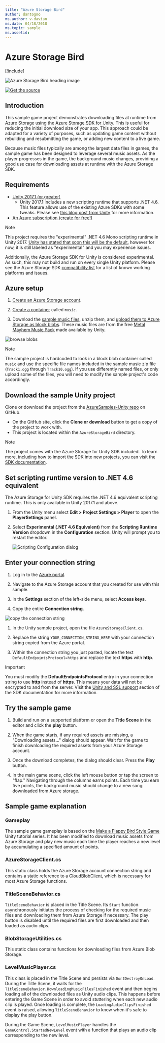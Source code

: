 ```yaml
---
title: "Azure Storage Bird"
author: dantogno
ms.author: v-davian
ms.date: 04/18/2018
ms.topic: sample
ms.assetid:
---
```

# Azure Storage Bird

[!include[](https://docs.microsoft.com/en-us/sandbox/includes/header.md)]

![Azure Storage Bird heading image](media/azstbird_title-screen.png)

[![Get the source](https://docs.microsoft.com/en-us/sandbox/media/buttons/source2.png)](https://aka.ms/azsamples-unity)

## Introduction

This sample game project demonstrates downloading files at runtime from Azure Storage using the [Azure Storage SDK for Unity](https://docs.microsoft.com/en-us/sandbox/gamedev/unity/azure-storage-unity). This is useful for reducing the initial download size of your app. This approach could be adapted for a variety of purposes, such as updating game content without rebuilding and resubmitting the game, or adding new content to a live game.

Because music files typically are among the largest data files in games, the sample game has been designed to leverage several music assets. As the player progresses in the game, the background music changes, providing a good use case for downloading assets at runtime with the Azure Storage SDK.

## Requirements

* [Unity 2017.1 (or greater)](https://unity3d.com/)
  * Unity 2017.1 includes a new scripting runtime that supports .NET 4.6. This feature allows use of the existing Azure SDKs with some tweaks.  Please see [this blog post from Unity](https://blogs.unity3d.com/2017/07/11/introducing-unity-2017/) for more information.
* [An Azure subscription (create for free!)](https://aka.ms/azfreegamedev)

> [!NOTE]
> This project requires the "experimental" .NET 4.6 Mono scripting runtime in Unity 2017. [Unity has stated that soon this will be the default](https://forum.unity3d.com/threads/future-plans-for-the-mono-runtime-upgrade.464327/), however for now, it is still labeled as "experimental" and you may experience issues.
>
> Additionally, the Azure Storage SDK for Unity is considered experimental. As such, this may not build and run on every single Unity platform.  Please see the Azure Storage SDK [compatibility list](https://docs.microsoft.com/en-us/sandbox/gamedev/unity/azure-storage-unity#compatibility) for a list of known working platforms and issues.

## Azure setup

1. [Create an Azure Storage account](https://docs.microsoft.com/en-us/azure/storage/common/storage-quickstart-create-account?tabs=portal).

1. [Create a container](https://docs.microsoft.com/en-us/azure/storage/blobs/storage-quickstart-blobs-portal#create-a-container) called `music`.

1. Download the [sample music files](https://github.com/dantogno/azure-storage-bird/blob/master/Metal%20Mayhem%20Music%20Pack.zip), unzip them, and [upload them to Azure Storage as block blobs](https://docs.microsoft.com/en-us/azure/storage/blobs/storage-quickstart-blobs-portal#upload-a-block-blob). These music files are from the free [Metal Mayhem Music Pack](https://assetstore.unity.com/packages/audio/music/metal-mayhem-music-pack-19233) made available by Unity.

![browse blobs](media/azstbird_blobs.png)

> [!NOTE]
> The sample project is hardcoded to look in a block blob container called `music` and use the specific file names included in the sample music zip file (`Track1.ogg` through `Track10.ogg`). If you use differently named files, or only upload some of the files, you will need to modify the sample project's code accordingly.

## Download the sample Unity project

Clone or download the project from the [AzureSamples-Unity repo](https://aka.ms/azsamples-unity) on GitHub. 

* On the GitHub site, click the **Clone or download** button to get a copy of the project to work with.
* This project is located within the `AzureStorageBird` directory.

> [!NOTE]
> The project comes with the Azure Storage for Unity SDK included. To learn more, including how to import the SDK into new projects, you can visit the [SDK documentation](https://docs.microsoft.com/en-us/sandbox/gamedev/unity/azure-storage-unity).

## Set scripting runtime version to .NET 4.6 equivalent

The Azure Storage for Unity SDK requires the .NET 4.6 equivalent scripting runtime. This is only available in Unity 2017.1 and above.

1. From the Unity menu select **Edit > Project Settings > Player** to open the **PlayerSettings** panel.

1. Select **Experimental (.NET 4.6 Equivalent)** from the **Scripting Runtime Version** dropdown in the **Configuration** section. Unity will prompt you to restart the editor.

   ![Scripting Configuration dialog](media\azstbird_unity-player-config.png)

## Enter your connection string

1. Log in to the [Azure portal](http://portal.azure.com).

1. Navigate to the Azure Storage account that you created for use with this sample.

1. In the **Settings** section of the left-side menu, select **Access keys**.

1. Copy the entire **Connection string**.

![copy the connection string](media/azstbird_connectionstring.png)

1. In the Unity sample project, open the file `AzureStorageClient.cs`.

1. Replace the string `YOUR_CONNECTION_STRING_HERE` with your connection string copied from the Azure portal.

1. Within the connection string you just pasted, locate the text `DefaultEndpointsProtocol=https` and replace the text **https** with **http**.

> [!IMPORTANT]
> You must modify the **DefaultEndpointsProtocol** entry in your connection string to use **http** instead of **https**. This means your data will not be encrypted to and from the server. Visit the [Unity and SSL support](https://docs.microsoft.com/en-us/sandbox/gamedev/unity/azure-storage-unity#unity-and-ssl-support) section of the SDK documentation for more information.

## Try the sample game

1. Build and run on a supported platform or open the **Title Scene** in the editor and click the **play** button.

1. When the game starts, if any required assets are missing, a "Downloading assets..." dialog should appear. Wait for the game to finish downloading the required assets from your Azure Storage account.

1. Once the download completes, the dialog should clear. Press the **Play** button.

1. In the main game scene, click the left mouse button or tap the screen to "flap." Navigating through the columns earns points. Each time you earn five points, the background music should change to a new song downloaded from Azure storage.

## Sample game explanation

### Gameplay

The sample game gameplay is based on the [Make a Flappy Bird Style Game](https://unity3d.com/learn/tutorials/topics/2d-game-creation/project-goals?playlist=17093) Unity tutorial series. It has been modified to download music assets from Azure Storage and play new music each time the player reaches a new level by accumulating a specified amount of points.

### AzureStorageClient.cs

This static class holds the Azure Storage account connection string and contains a static reference to a [CloudBlobClient](https://docs.microsoft.com/en-us/dotnet/api/microsoft.windowsazure.storage.blob.cloudblobclient?view=azure-dotnet), which is necessary for most Azure Storage functions.

### TitleSceneBehavior.cs

`TitleSceneBehavior` is placed in the Title Scene. Its `Start` function asynchronously initiates the process of checking for the required music files and downloading them from Azure Storage if necessary. The play button is disabled until the required files are first downloaded and then loaded as audio clips.

### BlobStorageUtilities.cs

This static class contains functions for downloading files from Azure Blob Storage.

### LevelMusicPlayer.cs

This class is placed in the Title Scene and persists via `DontDestroyOnLoad`. During the Title Scene, it waits for the `TitleSceneBehavior.DownloadingMusicFilesFinished` event and then begins loading all of the downloaded files as Unity audio clips. This happens before entering the Game Scene in order to avoid stuttering when each new audio clip is played. Once loading is complete, the `LoadingAudioClipsFinished` event is raised, allowing `TitleSceneBehavior` to know when it's safe to display the play button.

During the Game Scene, `LevelMusicPlayer` handles the `GameControl.StartedNewLevel` event with a function that plays an audio clip corresponding to the new level.